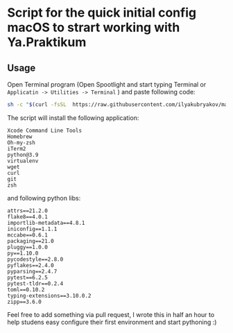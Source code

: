 # Script for the quick initial config macOS to strart working with Ya.Praktikum
## Usage
Open Terminal program (Open Spootlight and start typing Terminal or `Applicatin -> Utilities -> Terminal` ) and paste following code:
```bash
sh -c "$(curl -fsSL  https://raw.githubusercontent.com/ilyakubryakov/macos_ya.p_initial_config/main/config.sh)"
```
The script will install the following application:

```
Xcode Command Line Tools
Homebrew
Oh-my-zsh
iTerm2
python@3.9
virtualenv
wget
curl
git
zsh
```
and following python libs:
```
attrs==21.2.0
flake8==4.0.1
importlib-metadata==4.8.1
iniconfig==1.1.1
mccabe==0.6.1
packaging==21.0
pluggy==1.0.0
py==1.10.0
pycodestyle==2.8.0
pyflakes==2.4.0
pyparsing==2.4.7
pytest==6.2.5
pytest-tldr==0.2.4
toml==0.10.2
typing-extensions==3.10.0.2
zipp==3.6.0
```
Feel free to add something via pull request, I wrote this in half an hour to help studens easy configure their first environment and start pythoning :)